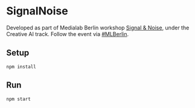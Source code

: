 
# SignalNoise

Developed as part of Medialab Berlin workshop [Signal & Noise](https://www.media.mit.edu/events/mlberlin-signalandnoise/), under the Creative AI track. Follow the event via [#MLBerlin](https://twitter.com/hashtag/mlberlin).



## Setup

    npm install

## Run

    npm start
